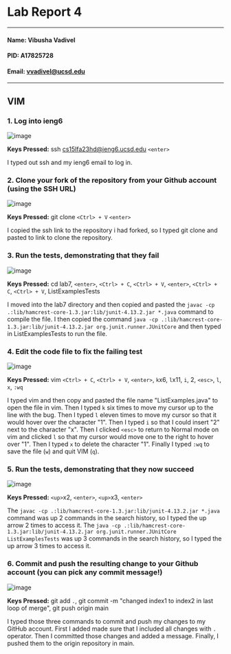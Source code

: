 # Lab Report 4
---
#### Name: Vibusha Vadivel 
#### PID: A17825728 
#### Email: vvadivel@ucsd.edu
---

## VIM 

### 1. Log into ieng6
![image](https://github.com/vibushavadivel/cse15l-lab-reports/assets/102670153/d463149f-d704-4ea7-a5db-28640ceffc9d) 

**Keys Pressed:** ssh cs15lfa23hd@ieng6.ucsd.edu `<enter>` <br>

I typed out ssh and my ieng6 email to log in.

### 2. Clone your fork of the repository from your Github account (using the SSH URL)
![image](https://github.com/vibushavadivel/cse15l-lab-reports/assets/102670153/7c81e2e6-4a9b-464d-a1e8-9ac73766f076)

**Keys Pressed:** git clone `<Ctrl> + V` `<enter>` <br>

I copied the ssh link to the repository i had forked, so I typed git clone and pasted to link to clone the repository.

### 3. Run the tests, demonstrating that they fail
![image](https://github.com/vibushavadivel/cse15l-lab-reports/assets/102670153/e7862b34-87e7-4d05-8fd1-ffb40412a09d)

**Keys Pressed:** cd lab7, `<enter>`, `<Ctrl> + C`, `<Ctrl> + V`, `<enter>`, `<Ctrl> + C`, `<Ctrl> + V`, ListExamplesTests <br>

I moved into the lab7 directory and then copied and pasted the `javac -cp .:lib/hamcrest-core-1.3.jar:lib/junit-4.13.2.jar *.java` command to compile the file. I then copied the command `java -cp .:lib/hamcrest-core-1.3.jar:lib/junit-4.13.2.jar org.junit.runner.JUnitCore` and then typed in ListExamplesTests to run the file.

### 4. Edit the code file to fix the failing test
![image](https://github.com/vibushavadivel/cse15l-lab-reports/assets/102670153/4cdfff7b-e22d-402c-81e6-af0679dbc9e9)

**Keys Pressed:** vim `<Ctrl> + C`, `<Ctrl> + V`, `<enter>`, `k`x6, `l`x11, `i`, 2, `<esc>`, `l`, `x`, `:wq` <br>

I typed vim and then copy and pasted the file name "ListExamples.java" to open the file in vim. Then I typed `k` six times to move my cursor up to the line with the bug. Then I typed `l` eleven times to move my cursor so that it would hover over the character "1". Then I typed `i` so that I could insert "2" next to the character "x". Then I clicked `<esc>` to return to Normal mode on vim and clicked `l` so that my cursor would move one to the right to hover over "1". Then I typed `x` to delete the character "1". Finally I typed `:wq` to save the file (`w`) and quit VIM (`q`).

### 5. Run the tests, demonstrating that they now succeed
![image](https://github.com/vibushavadivel/cse15l-lab-reports/assets/102670153/00212eb1-5bd8-4cb1-a874-1ee0d90ac6c2)

**Keys Pressed:** `<up>`x2, `<enter>`, `<up>`x3, `<enter>` <br>

The `javac -cp .:lib/hamcrest-core-1.3.jar:lib/junit-4.13.2.jar *.java` command was up 2 commands in the search history, so I typed the up arrow 2 times to access it. The `java -cp .:lib/hamcrest-core-1.3.jar:lib/junit-4.13.2.jar org.junit.runner.JUnitCore ListExamplesTests` was up 3 commands in the search history, so I typed the up arrow 3 times to access it. 

### 6. Commit and push the resulting change to your Github account (you can pick any commit message!)
![image](https://github.com/vibushavadivel/cse15l-lab-reports/assets/102670153/e74160ed-fcda-4a5a-9b3f-325933e19a1b)

**Keys Pressed:** git add  `.`, git commit -m "changed index1 to index2 in last loop of merge", git push origin main <br>

I typed those three commands to commit and push my changes to my GitHub account. First I added made sure that I included all changes with `.` operator. 
Then I committed those changes and added a message. Finally, I pushed them to the origin repository in main.

